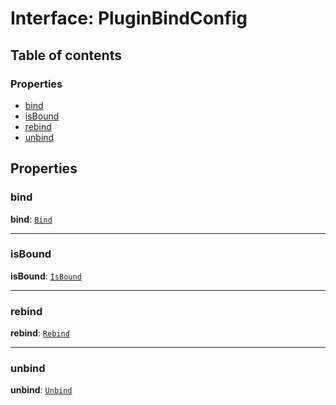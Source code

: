 # Interface: PluginBindConfig

## Table of contents

### Properties

* [bind](/auto-docs/free-layout-editor/interfaces/PluginBindConfig.md#bind)
* [isBound](/auto-docs/free-layout-editor/interfaces/PluginBindConfig.md#isbound)
* [rebind](/auto-docs/free-layout-editor/interfaces/PluginBindConfig.md#rebind)
* [unbind](/auto-docs/free-layout-editor/interfaces/PluginBindConfig.md#unbind)

## Properties

### bind

**bind**: [`Bind`](/auto-docs/free-layout-editor/types/interfaces.Bind.md)

***

### isBound

**isBound**: [`IsBound`](/auto-docs/free-layout-editor/types/interfaces.IsBound.md)

***

### rebind

**rebind**: [`Rebind`](/auto-docs/free-layout-editor/types/interfaces.Rebind.md)

***

### unbind

**unbind**: [`Unbind`](/auto-docs/free-layout-editor/types/interfaces.Unbind.md)
